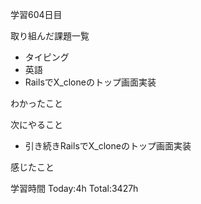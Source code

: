 学習604日目

取り組んだ課題一覧

- タイピング
- 英語
- RailsでX_cloneのトップ画面実装

わかったこと

次にやること

- 引き続きRailsでX_cloneのトップ画面実装


感じたこと

学習時間 Today:4h Total:3427h